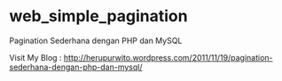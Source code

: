 web_simple_pagination
=====================

Pagination Sederhana dengan PHP dan MySQL

Visit My Blog : http://herupurwito.wordpress.com/2011/11/19/pagination-sederhana-dengan-php-dan-mysql/
